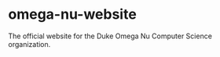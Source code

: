 omega-nu-website
================

The official website for the Duke Omega Nu Computer Science organization.
